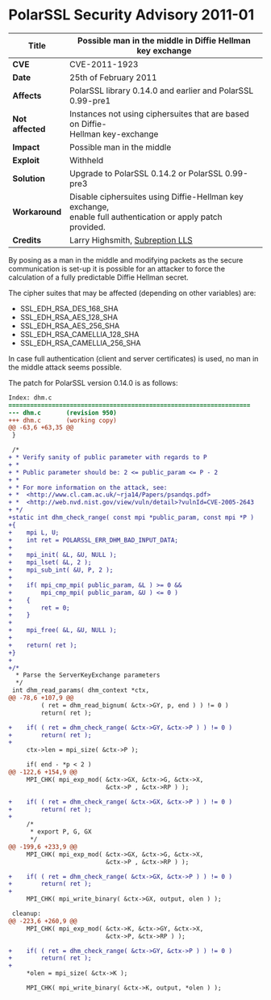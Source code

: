 # PolarSSL Security Advisory 2011-01

**Title** |  Possible man in the middle in Diffie Hellman key exchange
---|---
**CVE** |  CVE-2011-1923
**Date** |  25th of February 2011
**Affects** |  PolarSSL library 0.14.0 and earlier and PolarSSL 0.99-pre1
**Not affected** |  Instances not using ciphersuites that are based on Diffie-<br>Hellman key-exchange
**Impact** |  Possible man in the middle
**Exploit** |  Withheld
**Solution** |  Upgrade to PolarSSL 0.14.2 or PolarSSL 0.99-pre3
**Workaround** |  Disable ciphersuites using Diffie-Hellman key exchange,<br>enable full authentication or apply patch provided.
**Credits** |  Larry Highsmith, [Subreption LLS](http://www.subreption.com/)

By posing as a man in the middle and modifying packets as the secure
communication is set-up it is possible for an attacker to force the
calculation of a fully predictable Diffie Hellman secret.

The cipher suites that may be affected (depending on other variables) are:

  * SSL_EDH_RSA_DES_168_SHA
  * SSL_EDH_RSA_AES_128_SHA
  * SSL_EDH_RSA_AES_256_SHA
  * SSL_EDH_RSA_CAMELLIA_128_SHA
  * SSL_EDH_RSA_CAMELLIA_256_SHA

In case full authentication (client and server certificates) is used, no man
in the middle attack seems possible.

The patch for PolarSSL version 0.14.0 is as follows:



```diff
Index: dhm.c
===================================================================
--- dhm.c       (revision 950)
+++ dhm.c       (working copy)
@@ -63,6 +63,35 @@
 }

 /*
+ * Verify sanity of public parameter with regards to P
+ *
+ * Public parameter should be: 2 <= public_param <= P - 2
+ *
+ * For more information on the attack, see:
+ *  <http://www.cl.cam.ac.uk/~rja14/Papers/psandqs.pdf>
+ *  <http://web.nvd.nist.gov/view/vuln/detail>?vulnId=CVE-2005-2643
+ */
+static int dhm_check_range( const mpi *public_param, const mpi *P )
+{
+    mpi L, U;
+    int ret = POLARSSL_ERR_DHM_BAD_INPUT_DATA;
+
+    mpi_init( &L, &U, NULL );
+    mpi_lset( &L, 2 );
+    mpi_sub_int( &U, P, 2 );
+
+    if( mpi_cmp_mpi( public_param, &L ) >= 0 &&
+        mpi_cmp_mpi( public_param, &U ) <= 0 )
+    {
+        ret = 0;
+    }
+
+    mpi_free( &L, &U, NULL );
+
+    return( ret );
+}
+
+/*
  * Parse the ServerKeyExchange parameters
  */
 int dhm_read_params( dhm_context *ctx,
@@ -78,6 +107,9 @@
         ( ret = dhm_read_bignum( &ctx->GY, p, end ) ) != 0 )
         return( ret );

+    if( ( ret = dhm_check_range( &ctx->GY, &ctx->P ) ) != 0 )
+        return( ret );
+
     ctx->len = mpi_size( &ctx->P );

     if( end - *p < 2 )
@@ -122,6 +154,9 @@
     MPI_CHK( mpi_exp_mod( &ctx->GX, &ctx->G, &ctx->X,
                           &ctx->P , &ctx->RP ) );

+    if( ( ret = dhm_check_range( &ctx->GX, &ctx->P ) ) != 0 )
+        return( ret );
+
     /*
      * export P, G, GX
      */
@@ -199,6 +233,9 @@
     MPI_CHK( mpi_exp_mod( &ctx->GX, &ctx->G, &ctx->X,
                           &ctx->P , &ctx->RP ) );

+    if( ( ret = dhm_check_range( &ctx->GX, &ctx->P ) ) != 0 )
+        return( ret );
+
     MPI_CHK( mpi_write_binary( &ctx->GX, output, olen ) );

 cleanup:
@@ -223,6 +260,9 @@
     MPI_CHK( mpi_exp_mod( &ctx->K, &ctx->GY, &ctx->X,
                           &ctx->P, &ctx->RP ) );

+    if( ( ret = dhm_check_range( &ctx->GY, &ctx->P ) ) != 0 )
+        return( ret );
+
     *olen = mpi_size( &ctx->K );

     MPI_CHK( mpi_write_binary( &ctx->K, output, *olen ) );
```
